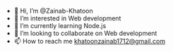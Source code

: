 - 👋 Hi, I’m @Zainab-Khatoon
- 👀 I’m interested in Web development
- 🌱 I’m currently learning Node.js
- 💞️ I’m looking to collaborate on Web development
- 📫 How to reach me khatoonzainab1712@gmail.com

<!---
Zainab-Khatoon/Zainab-Khatoon is a ✨ special ✨ repository because its `README.md` (this file) appears on your GitHub profile.
You can click the Preview link to take a look at your changes.
--->
